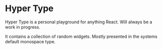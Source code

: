 # Hyper Type

Hyper Type is a personal playground for anything React. Will always be a work in progress.

It contains a collection of random widgets. Mostly presented in the systems default monospace type.
